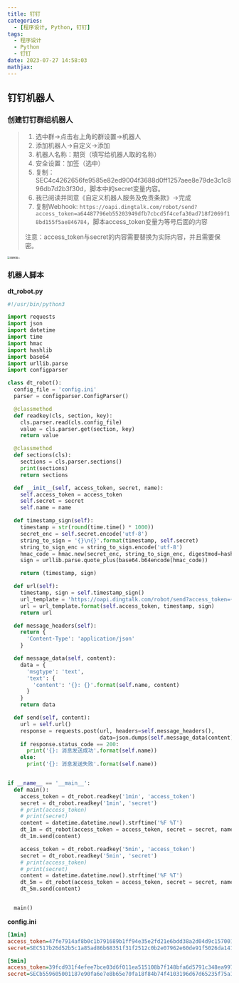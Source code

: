```yaml
---
title: 钉钉
categories:
  - [程序设计, Python, 钉钉]
tags:
  - 程序设计
  - Python
  - 钉钉
date: 2023-07-27 14:58:03
mathjax:
---
```

## 钉钉机器人
### 创建钉钉群组机器人

> 1. 选中群→点击右上角的群设置→机器人
> 2. 添加机器人→自定义→添加
> 3. 机器人名称：期货（填写给机器人取的名称）
> 4. 安全设置：加签（选中）
> 5. 复制：SEC4c4262656fe9585e82ed9004f3688d0ff1257aee8e79de3c1c896db7d2b3f30d，脚本中的secret变量内容。
> 6. 我已阅读并同意《自定义机器人服务及免责条款》→完成
> 7. 复制Webhook: `https://oapi.dingtalk.com/robot/send?access_token=a64487796eb55203949dfb7cbcd5f4cefa30ad718f2069f18bd155f5ae846784`，脚本access_token变量为等号后面的内容
> 
> 注意：access_token与secret的内容需要替换为实际内容，并且需要保密。

<!--more-->

<img src="image-20230729150206740.png" alt="创建机器人" style="zoom:33%;" />

### 机器人脚本

**dt_robot.py**

```python
#!/usr/bin/python3

import requests
import json
import datetime
import time
import hmac
import hashlib
import base64
import urllib.parse
import configparser

class dt_robot():
  config_file = 'config.ini'
  parser = configparser.ConfigParser()

  @classmethod
  def readkey(cls, section, key):
    cls.parser.read(cls.config_file)
    value = cls.parser.get(section, key)
    return value

  @classmethod
  def sections(cls):
    sections = cls.parser.sections()
    print(sections)
    return sections

  def __init__(self, access_token, secret, name):
    self.access_token = access_token
    self.secret = secret
    self.name = name

  def timestamp_sign(self):
    timestamp = str(round(time.time() * 1000))
    secret_enc = self.secret.encode('utf-8')
    string_to_sign = '{}\n{}'.format(timestamp, self.secret)
    string_to_sign_enc = string_to_sign.encode('utf-8')
    hmac_code = hmac.new(secret_enc, string_to_sign_enc, digestmod=hashlib.sha256).digest()
    sign = urllib.parse.quote_plus(base64.b64encode(hmac_code))

    return (timestamp, sign)

  def url(self):
    timestamp, sign = self.timestamp_sign()
    url_template = 'https://oapi.dingtalk.com/robot/send?access_token={}&timestamp={}&sign={}'
    url = url_template.format(self.access_token, timestamp, sign)
    return url

  def message_headers(self):
    return {
      'Content-Type': 'application/json'
    }

  def message_data(self, content):
    data = {
      'msgtype': 'text',
      'text': {
        'content': '{}: {}'.format(self.name, content)
      }
    }
    return data

  def send(self, content):
    url = self.url()
    response = requests.post(url, headers=self.message_headers(),
                             data=json.dumps(self.message_data(content)))
    if response.status_code == 200:
      print('{}: 消息发送成功'.format(self.name))
    else:
      print('{}: 消息发送失败'.format(self.name))


if __name__ == '__main__':
  def main():
    access_token = dt_robot.readkey('1min', 'access_token')
    secret = dt_robot.readkey('1min', 'secret')
    # print(access_token)
    # print(secret)
    content = datetime.datetime.now().strftime('%F %T')
    dt_1m = dt_robot(access_token = access_token, secret = secret, name = "1分钟线")
    dt_1m.send(content)

    access_token = dt_robot.readkey('5min', 'access_token')
    secret = dt_robot.readkey('5min', 'secret')
    # print(access_token)
    # print(secret)
    content = datetime.datetime.now().strftime('%F %T')
    dt_5m = dt_robot(access_token = access_token, secret = secret, name = "5分钟线")
    dt_5m.send(content)


  main()

```

**config.ini**

```ini
[1min]
access_token=47fe7914af8b0c1b791689b1ff94e35e2fd21e6bdd38a2d04d9c157001321234
secret=SEC517b26d52b5c1a85ad86b68351f31f2512c0b2e07962e60de91f5026da141234

[5min]
access_token=39fcd931f4efee7bce03d6f011ea515108b7f148bfa6d5791c348ea997ca1234
secret=SECb559605001187e90fa6e7e8b65e70fa18f84b74f4103196d67d65235f75a1234
```



